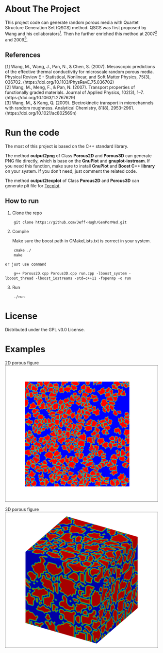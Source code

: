# About The Project
This project code can generate random porous media with Quartet Structure Generation Set (QSGS) method. QSGS was first proposed by Wang and his collaborators[<sup>1</sup>](#refer-1). Then he further enriched this method at 2007[<sup>2</sup>](#refer-2) and 2009[<sup>3</sup>](#refer-3).

## References
<div id="refer-1"></div>
[1] Wang, M., Wang, J., Pan, N., & Chen, S. (2007). Mesoscopic predictions of the effective thermal conductivity for microscale random porous media.  Physical Review E - Statistical, Nonlinear, and Soft Matter Physics, 75(3), 036702. (https://doi.org/10.1103/PhysRevE.75.036702)

<div id="refer-2"></div>
[2] Wang, M., Meng, F., & Pan, N. (2007). Transport properties of functionally graded materials. Journal of Applied Physics, 102(3), 1–7. (https://doi.org/10.1063/1.2767629)

<div id="refer-3"></div>
[3] Wang, M., & Kang, Q. (2009). Electrokinetic transport in microchannels with random roughness. Analytical Chemistry, 81(8), 2953–2961. (https://doi.org/10.1021/ac802569n)

# Run the code
The most of this project is based on the C++ standard library. 

The method **output2png** of Class **Porous2D** and **Porous3D** can generate PNG file directly, which is base on the **GnuPlot** and **gnuplot-iostream**. If you need this function, make sure to install **GnuPlot** and **Boost C++ library** on your system. If you don't need, just comment the related code.

The method **output2tecplot** of Class **Porous2D** and **Porous3D** can generate plt file for [Tecplot](https://www.tecplot.com/).

## How to run
1. Clone the repo
```shell
    git clone https://github.com/Jeff-Hugh/GenPorMed.git
```
2. Compile

    Make sure the boost path in CMakeLists.txt is correct in your system.
```shell
    cmake ./
    make
```
    or just use command
```shell
    g++ Porous2D.cpp Porous3D.cpp run.cpp -lboost_system -lboost_thread -lboost_iostreams -std=c++11 -fopenmp -o run
```

3. Run
```shell
    ./run
```
# License
Distributed under the GPL v3.0 License.

# Examples
2D porous figure
![porosity = 0.5](fig/porous_2D_0.5.png)


3D porous figure
![porosity = 0.5](fig/porous_3D_0.5.png)
